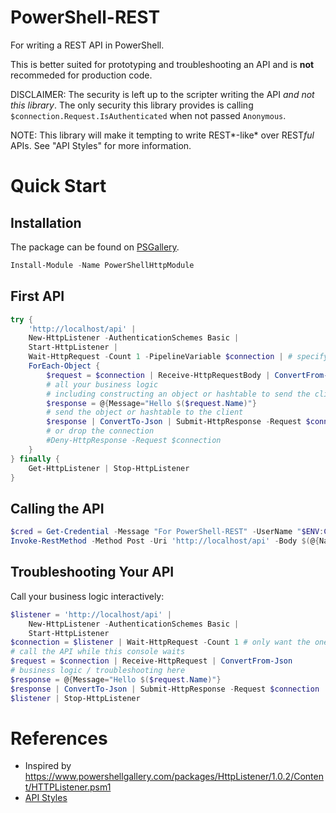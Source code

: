 # PowerShell-REST
For writing a REST API in PowerShell.

This is better suited for prototyping and troubleshooting an API and is **not** recommeded for production code.

DISCLAIMER: The security is left up to the scripter writing the API *and not this library*.
The only security this library provides is calling `$connection.Request.IsAuthenticated` when not passed `Anonymous`.

NOTE: This library will make it tempting to write REST*-like* over REST*ful* APIs. See "API Styles" for more information.

# Quick Start

## Installation

The package can be found on [PSGallery](https://www.powershellgallery.com/packages/PowerShellHttpModule/).

```powershell
Install-Module -Name PowerShellHttpModule
```

## First API

```powershell
try {
    'http://localhost/api' |
    New-HttpListener -AuthenticationSchemes Basic |
    Start-HttpListener |
    Wait-HttpRequest -Count 1 -PipelineVariable $connection | # specify how many requests or infinite
    ForEach-Object {
        $request = $connection | Receive-HttpRequestBody | ConvertFrom-Json
        # all your business logic
        # including constructing an object or hashtable to send the client
        $response = @{Message="Hello $($request.Name)"}
        # send the object or hashtable to the client
        $response | ConvertTo-Json | Submit-HttpResponse -Request $connection
        # or drop the connection
        #Deny-HttpResponse -Request $connection
    }
} finally {
    Get-HttpListener | Stop-HttpListener
}
```

## Calling the API

```powershell
$cred = Get-Credential -Message "For PowerShell-REST" -UserName "$ENV:COMPUTERNAME\$ENV:USERNAME"
Invoke-RestMethod -Method Post -Uri 'http://localhost/api' -Body $(@{Name='test'} | ConvertTo-Json) -ContentType 'application/json' -Authentication Basic -Credential $cred -AllowUnencryptedAuthentication
```

## Troubleshooting Your API

Call your business logic interactively:
```powershell
$listener = 'http://localhost/api' |
    New-HttpListener -AuthenticationSchemes Basic |
    Start-HttpListener
$connection = $listener | Wait-HttpRequest -Count 1 # only want the one you are debugging
# call the API while this console waits
$request = $connection | Receive-HttpRequest | ConvertFrom-Json
# business logic / troubleshooting here
$response = @{Message="Hello $($request.Name)"}
$response | ConvertTo-Json | Submit-HttpResponse -Request $connection
$listener | Stop-HttpListener
```

# References
- Inspired by https://www.powershellgallery.com/packages/HttpListener/1.0.2/Content/HTTPListener.psm1
- [API Styles](https://api-university.com/blog/styles-for-apis-soap-rest-and-rpc/)
